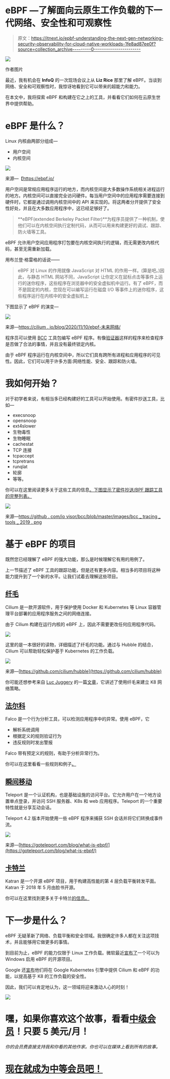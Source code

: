 # eBPF —了解面向云原生工作负载的下一代网络、安全性和可观察性

> 原文：<https://itnext.io/epbf-understanding-the-next-gen-networking-security-observability-for-cloud-native-workloads-1fe8ad87ee0f?source=collection_archive---------0----------------------->

![](img/c3c034a0e5a49a73cd7dbdb60c56d46e.png)

作者图片

最近，我有机会在 **InfoQ** 的一次现场会议上从 **Liz Rice** 那里了解 eBPF。当谈到网络、安全和可观察性时，我惊讶地看到它可以带来的超能力和能力。

在本文中，我将探索 eBPF 和构建在它之上的工具，并看看它们如何在云原生世界中提供帮助。

# eBPF 是什么？

Linux 内核由两部分组成—

*   用户空间
*   内核空间

![](img/5bc9b77374845d82b2d85b417c990844.png)

来源—【https://ebpf.io/ 

用户空间是常规应用程序运行的地方，而内核空间是大多数操作系统相关进程运行的地方。内核空间可以直接完全访问硬件。每当用户空间中的应用程序需要连接到硬件时，它都是通过调用内核空间中的 API 来实现的。将这两者分开提供了安全性好处，并且在大多数应用程序中，这已经足够好了。

> **eBPF(extended Berkeley Packet Filter)**为程序员提供了一种机制，使他们可以在内核空间执行定制代码，从而可以用来构建更好的调试、跟踪、防火墙等工具。

eBPF 允许用户空间应用程序打包要在内核空间执行的逻辑，而无需更改内核代码，甚至无需重新加载。

用布兰登·格雷格的话说——

> eBPF 对 Linux 的作用就像 JavaScript 对 HTML 的作用一样。(算是吧。)因此，与静态 HTML 网站不同，JavaScript 让你定义在鼠标点击等事件上运行的迷你程序，这些程序在浏览器中的安全虚拟机中运行。有了 eBPF，而不是固定的内核，您现在可以编写运行在磁盘 I/O 等事件上的迷你程序，这些程序运行在内核中的安全虚拟机上

下图显示了 eBPF 的演变—

![](img/2dc66c8b60c64fbf3e99a0d961c95094.png)

来源—[https://cilium . io/blog/2020/11/10/ebpf-未来网络/](https://cilium.io/blog/2020/11/10/ebpf-future-of-networking/)

程序员可以使用 [BCC](https://github.com/iovisor/bcc) 工具包编写 eBPF 程序。有像[验证器](https://github.com/torvalds/linux/blob/master/kernel/bpf/verifier.c)这样的程序来检查程序是否做了合法的事情，并且没有最终锁定内核。

由于 eBPF 程序运行在内核空间中，所以它们具有跨所有进程和应用程序的可见性。因此，它们可以用于许多方面:网络性能、安全、跟踪和防火墙。

# 我如何开始？

对于初学者来说，有相当多已经构建好的工具可以开始使用。有密件抄送工具，比如—

*   execsnoop
*   opensnoop
*   ext4slower
*   生物毒性
*   生物睡眠
*   cachestat
*   TCP 连接
*   tcpaccept
*   tcpretrans
*   runqlat
*   轮廓
*   等等。

你可以在这里阅读更多关于这些工具的信息[。下图显示了密件抄送/BPF 跟踪工具的完整列表。](https://github.com/iovisor/bcc/blob/master/docs/tutorial.md)

![](img/68defff68d4941a3b4ef1c0e91e408e9.png)

来源—[https://github . com/io visor/bcc/blob/master/images/bcc _ tracing _ tools _ 2019 . png](https://github.com/iovisor/bcc/blob/master/images/bcc_tracing_tools_2019.png)

# 基于 eBPF 的项目

既然您已经理解了 eBPF 的强大功能，那么是时候理解它有用的用例了。

上一节描述了 eBPF 工具的跟踪功能，但是还有更多内容。相当多的项目将这种能力提升到了一个新的水平。让我们试着去理解这些项目。

## [纤毛](https://cilium.io/)

Cilium 是一款开源软件，用于保护使用 Docker 和 Kubernetes 等 Linux 容器管理平台部署的应用程序服务之间的网络连接。

由于 Cilium 构建在运行内核的 eBPF 上，因此不需要更改任何应用程序代码。

![](img/86e5f8376306d40b49d8f2eb36c11328.png)

这里的是一本很好的读物，详细描述了纤毛的功能。通过与 Hubble 的结合，Cilium 可以帮助轻松保护基于 Kubernetes 的工作负载。

![](img/0d5f012e838dc2a066b6ab49290bfae4.png)

来源—[https://github.com/cilium/hubble](https://github.com/cilium/hubble)

你可能还想参考来自 [Luc Juggery](https://medium.com/u/ee455f5da731?source=post_page-----1fe8ad87ee0f--------------------------------) 的一篇[文章](https://betterprogramming.pub/k8s-network-policy-made-simple-with-cilium-editor-a5b55781291c)，它讲述了使用纤毛来建立 K8 网络策略。

## [法尔科](https://falco.org/)

Falco 是一个行为分析工具，可以检测应用程序中的异常。使用 eBPF，它

*   解析系统调用
*   根据定义的规则验证行为
*   违反规则时发出警报

Falco 带有预定义的规则，有助于分析异常行为。

你可以在这里看看一些规则和例子[。](https://falco.org/docs/examples/)

## [瞬间移动](https://goteleport.com/)

Teleport 是一个认证机构，也是基础设施的访问平台。它允许用户在一个地方设置单点登录，并访问 SSH 服务器、K8s 和 web 应用程序。Teleport 的一个重要特性就是分享互动会话。

Teleport 4.2 版本开始使用一些 eBPF 程序来捕获 SSH 会话并将它们转换成事件流。

![](img/56df349046a8ad0bada763049d291f0c.png)

来源—[https://goteleport.com/blog/what-is-ebpf/](https://goteleport.com/blog/what-is-ebpf/)

## [卡特兰](https://github.com/facebookincubator/katran)

Katran 是一个开源 eBPF 项目，用于构建高性能的第 4 层负载平衡转发平面。Katran 于 2018 年 5 月由脸书开源。

你可以在这里找到更多关于卡特兰[的信息。](https://github.com/facebookincubator/katran)

# 下一步是什么？

eBPF 无疑革新了网络、负载平衡和安全领域。我很确定许多人都在关注这项技术，并且能够用它做更多的事情。

到目前为止，eBPF 的能力仅限于 Linux 工作负载。微软最近[宣布了](https://cloudblogs.microsoft.com/opensource/2021/05/10/making-ebpf-work-on-windows/)一个可以为 Windows 启用 eBPF 的开源项目。

Google 还[宣布](https://cloud.google.com/blog/products/containers-kubernetes/bringing-ebpf-and-cilium-to-google-kubernetes-engine)他们将在 Google Kubernetes 引擎中提供 Cilium 和 eBPF 的功能，以提高基于 K8 的工作负载的安全性。

因此，我们可以肯定地认为，这一领域将迎来激动人心的时刻！

![](img/c48de67b33478784c421ad2636f30c7a.png)

# 嘿，如果你喜欢这个故事，看看[中级会员](https://deshpandetanmay.medium.com/membership)！只要 5 美元/月！

*你的会员费直接支持我和你看的其他作家。你也可以在媒体上看到所有的故事。*

# [现在就成为中等会员吧！](https://deshpandetanmay.medium.com/membership)
